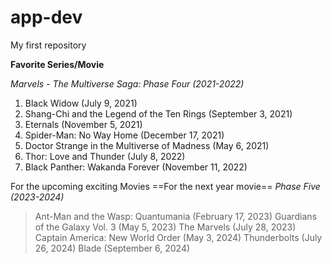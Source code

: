 # app-dev
My first repository

**Favorite Series/Movie**

*Marvels - The Multiverse Saga: Phase Four (2021-2022)*

1. Black Widow (July 9, 2021)
2. Shang-Chi and the Legend of the Ten Rings (September 3, 2021)
3. Eternals (November 5, 2021)
4. Spider-Man: No Way Home (December 17, 2021)
5. Doctor Strange in the Multiverse of Madness (May 6, 2021)
6. Thor: Love and Thunder (July 8, 2022)
7. Black Panther: Wakanda Forever (November 11, 2022)

[^1]: This I've already watch movies and also my favorites.

For the upcoming exciting Movies ==For the next year movie==
*Phase Five (2023-2024)*

> Ant-Man and the Wasp: Quantumania (February 17, 2023)
> Guardians of the Galaxy Vol. 3 (May 5, 2023)
> The Marvels (July 28, 2023)
> Captain America: New World Order (May 3, 2024)
> Thunderbolts (July 26, 2024)
> Blade (September 6, 2024)
